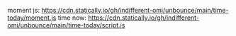 moment js: https://cdn.statically.io/gh/indifferent-omi/unbounce/main/time-today/moment.js
time now: https://cdn.statically.io/gh/indifferent-omi/unbounce/main/time-today/script.js
